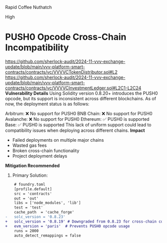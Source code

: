 Rapid Coffee Nuthatch

High

# PUSH0 Opcode Cross-Chain Incompatibility

https://github.com/sherlock-audit/2024-11-vvv-exchange-update/blob/main/vvv-platform-smart-contracts/contracts/vc/VVVVCTokenDistributor.sol#L2
https://github.com/sherlock-audit/2024-11-vvv-exchange-update/blob/main/vvv-platform-smart-contracts/contracts/vc/VVVVCInvestmentLedger.sol#L2C1-L2C24
**Vulnerability Details**
Using Solidity version 0.8.20+ introduces the PUSH0 opcode, but its support is inconsistent across different blockchains. As of now, the deployment status is as follows:

Arbitrum: ❌ No support for PUSH0
BNB Chain: ❌ No support for PUSH0
Avalanche: ❌ No support for PUSH0
Ethereum: ✅ PUSH0 is supported
Base: ✅ PUSH0 is supported
This lack of uniform support could lead to compatibility issues when deploying across different chains.
**Impact**
- Failed deployments on multiple major chains
- Wasted gas fees
- Broken cross-chain functionality
- Project deployment delays

**Mitigation Recommended**
1. Primary Solution:
```diff
    # foundry.toml
    [profile.default]
    src = 'contracts'
    out = 'out'
    libs = ['node_modules', 'lib']
    test = 'test'
    cache_path  = 'cache_forge'
-   solc_version = '0.8.23'
+   solc_version = '0.8.19' # Downgraded from 0.8.23 for cross-chain compatibility
+   evm_version = 'paris'  # Prevents PUSH0 opcode usage
    runs = 2000
    auto_detect_remappings = false
```
